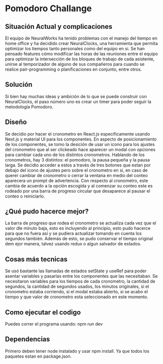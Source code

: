 # Pomodoro Challange

## Situación Actual y complicaciones
El equipo de NeuralWorks ha tenido problemas con el manejo del tiempo en home office y ha decidido crear
NeuralClocks, una herramienta que permita optimizar los tiempos tanto personales como del equipo en si. Se han
pensado features cómo modificar las horas de las reuniones entre el equipo para optimizar la intersección de los
bloques de trabajo de cada asistente, unirse al temporizador de alguno de sus compañeros para cuando se realice
pair-programming o planificaciones en conjunto, entre otros.

## Solución
Si bien hay muchas ideas y ambición de lo que se puede construir con NeuralClocks, el paso número uno es crear un timer para poder seguir la metodología Pomodoro.

## Diseño
Se decidio por hacer el cronometro en React.js especificamente usando Next.js y material UI para los componentes. En aspecto de posicionamiento de los componentes, se tomo la desición de usar un icono para los ajustes del cronometro que al ser clickeado hace aparecer un modal con opciones para cambiar cada uno de los distintos cronometros. Hablando de los cronometros, hay 3 distintos: el pomodoro, la pausa pequeña y la pausa larga. Se decidio acceder a estos a través de tres botones que estan por debajo del icono de ajustes pero sobre el cronometro en si, en caso de querer cambiar de cronometro o cerrar la ventana en medio del conteo aparecera un prompt de advertencia. Con respecto al cronometro, este cambia de acuerdo a la opción escogida y al comenzar su conteo este es rodeado por una barra de progreso circular que desaparece al pausar el conteo o reiniciarlo.

## ¿Qué pudo hacerce mejor?
La barra de progreso que rodea el cronometro se actualiza cada vez que el valor dle minuto baja, esto es incluyendo al principio, esto pudo hacerce para que no fuera así y se pudiera actualizar tomando en cuenta los segundos también. Además de esto, se pudo conservar el tiempo original dem ejor manera, talvez usando redux o algun salvador de estados.

## Cosas más tecnicas
Se usó bastante las llamadas de estados setState y useRef para poder asentar variables y pasarlas entre los componentes que las necesitaban. Se necesitaron variables para los tiempos de cada cronometro, la cantidad de segundos, la cantidad de segundos usados, los minutos originales, si el cronometro estaba corriendo, si el modal estaba abierto, si se acabo el tiempo y que valor de cronometro esta seleccionado en este momento.

## Como ejecutar el codigo
Puedes correr el programa usando:
npm run dev
## Dependencias 
Primero deben tener node instalado y usar npm install. Ya que todos los paquetes estan en package.json.